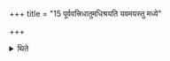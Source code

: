 +++
title = "15 पूर्ववत्त्रिधातुमधिश्रयति यवमयस्तु मध्ये"

+++

<details><summary>थिते</summary>

पूर्ववत्त्रिधातुमधिश्रयति । यवमयस्तु मध्ये १५
</details>
